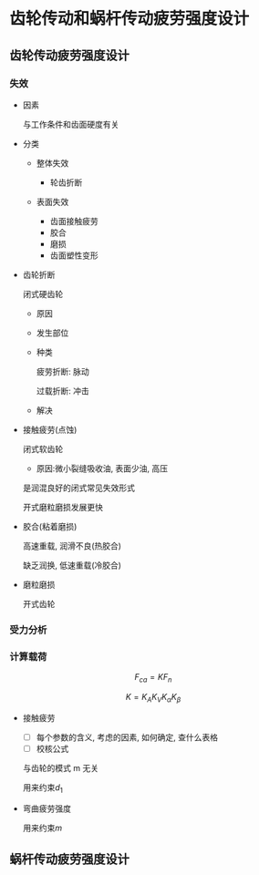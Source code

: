 # 齿轮传动和蜗杆传动疲劳强度设计

## 齿轮传动疲劳强度设计

### 失效

- 因素

  与工作条件和齿面硬度有关

- 分类

  - 整体失效

    - 轮齿折断

  - 表面失效

    - 齿面接触疲劳
    - 胶合
    - 磨损
    - 齿面塑性变形

- 齿轮折断

  闭式硬齿轮

  - 原因

  - 发生部位

  - 种类

    疲劳折断: 脉动

    过载折断: 冲击

  - 解决

- 接触疲劳(点蚀)

  闭式软齿轮

  - 原因:微小裂缝吸收油, 表面少油, 高压

  是润混良好的闭式常见失效形式

  开式磨粒磨损发展更快

- 胶合(粘着磨损)

  高速重载, 润滑不良(热胶合)

  缺乏润换, 低速重载(冷胶合)

- 磨粒磨损

  开式齿轮

### 受力分析

### 计算载荷

$$F_{ca} = K F_n$$

$$K = K_A K_V K_\alpha K_\beta$$

- 接触疲劳

  - [ ] 每个参数的含义, 考虑的因素, 如何确定, 查什么表格
  - [ ] 校核公式

  与齿轮的模式 m 无关

  用来约束$d_1$

- 弯曲疲劳强度

  用来约束$m$

## 蜗杆传动疲劳强度设计
